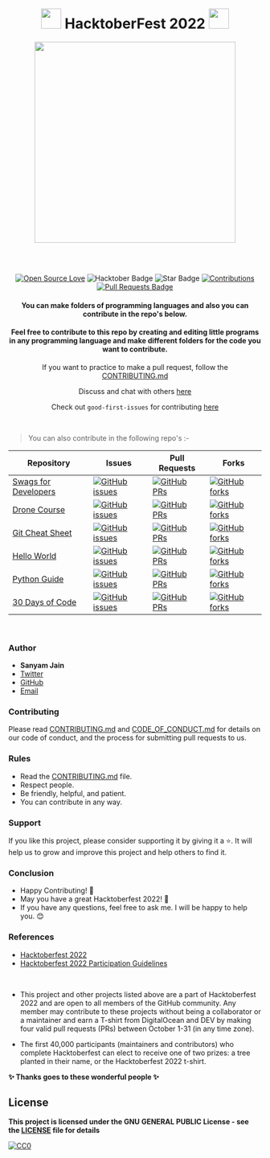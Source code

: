 <h1 align="center"> <img src= "https://octodex.github.com/images/original.png" width= "40" /> HacktoberFest 2022 <img src= "https://octodex.github.com/images/original.png" width= "40" /> </h1>



<div align="center">

<img src= "Assets/Hfest-Logo-2-Color-Manga.png" width= "400"/>

<br> <br>

[![Open Source Love](https://firstcontributions.github.io/open-source-badges/badges/open-source-v1/open-source.svg)](https://github.com/Sanyam-2026/Hacktoberfest2022)
<img src="https://img.shields.io/badge/HacktoberFest-2022-blueviolet" alt="Hacktober Badge"/>
<img src="https://img.shields.io/static/v1?label=%E2%AD%90&message=If%20Useful&style=style=flat&color=BC4E99" alt="Star Badge"/>
<a href="https://github.com/Sanyam-2026" ><img src="https://img.shields.io/badge/Contributions-welcome-green.svg?style=flat&logo=github" alt="Contributions" /></a>
<a href="https://github.com/Sanyam-2026/Hacktoberfest2022/pulls"><img src="https://img.shields.io/github/issues-pr/MrKrishnaAgarwal/hacktoberfest2022" alt="Pull Requests Badge"/></a>

<h4> You can make folders of programming languages and also you can contribute in the repo's below.</h4>

<h4> Feel free to contribute to this repo by creating and editing little programs in any programming language and make different folders for the code you want to contribute. </h4>

If you want to practice to make a pull request, follow the [CONTRIBUTING.md](/CONTRIBUTING.md)

Discuss and chat with others [here](https://github.com/MrKrishnaAgarwal/Hacktoberfest2022/discussions/6)

Check out `good-first-issues` for contributing [here](https://github.com/Sanyam-2026/Hacktoberfest2022/issues?q=is%3Aopen+is%3Aissue+label%3A%22good+first+issue%22)
</div>

<br>

> You can also contribute in the following repo's :-

| Repository  | Issues  | Pull Requests  | Forks |
|---|---|---|---|
| [Swags for Developers](https://github.com/MrKrishnaAgarwal/Swags-for-Developers) | [![GitHub issues](https://img.shields.io/github/issues/MrKrishnaAgarwal/Swags-for-Developers?color=pink&logo=github)](https://github.com/MrKrishnaAgarwal/Swags-for-Developers/issues)  | [![GitHub PRs](https://img.shields.io/github/issues-pr/MrKrishnaAgarwal/Swags-for-Developers?style=social&logo=github)](https://github.com/MrKrishnaAgarwal/Swags-for-Developers/pulls)  | [![GitHub forks](https://img.shields.io/github/forks/MrKrishnaAgarwal/Swags-for-Developers?logo=git)](https://github.com/MrKrishnaAgarwal/Swags-for-Developers/network/members) |
| [Drone Course](https://github.com/MrKrishnaAgarwal/Drone-Course) | [![GitHub issues](https://img.shields.io/github/issues/MrKrishnaAgarwal/Drone-Course?color=pink&logo=github)](https://github.com/MrKrishnaAgarwal/Drone-Course/issues)  | [![GitHub PRs](https://img.shields.io/github/issues-pr/MrKrishnaAgarwal/Drone-Course?style=social&logo=github)](https://github.com/MrKrishnaAgarwal/Drone-Course/pulls)  | [![GitHub forks](https://img.shields.io/github/forks/MrKrishnaAgarwal/Drone-Course?logo=git)](https://github.com/MrKrishnaAgarwal/Drone-Course/network/members) |
| [Git Cheat Sheet](https://github.com/MrKrishnaAgarwal/Git-CheatSheet) | [![GitHub issues](https://img.shields.io/github/issues/MrKrishnaAgarwal/Git-CheatSheet?color=pink&logo=github)](https://github.com/MrKrishnaAgarwal/Git-CheatSheet/issues)  | [![GitHub PRs](https://img.shields.io/github/issues-pr/MrKrishnaAgarwal/Git-CheatSheet?style=social&logo=github)](https://github.com/MrKrishnaAgarwal/Git-CheatSheet/pulls)  | [![GitHub forks](https://img.shields.io/github/forks/MrKrishnaAgarwal/Git-CheatSheet?logo=git)](https://github.com/MrKrishnaAgarwal/Git-CheatSheet/network/members) |  
| [Hello World](https://github.com/MrKrishnaAgarwal/Hello-World) | [![GitHub issues](https://img.shields.io/github/issues/MrKrishnaAgarwal/Hello-World?color=pink&logo=github)](https://github.com/MrKrishnaAgarwal/Hello-World/issues)  | [![GitHub PRs](https://img.shields.io/github/issues-pr/MrKrishnaAgarwal/Hello-World?style=social&logo=github)](https://github.com/MrKrishnaAgarwal/Hello-World/pulls)  | [![GitHub forks](https://img.shields.io/github/forks/MrKrishnaAgarwal/Hello-World?logo=git)](https://github.com/MrKrishnaAgarwal/Hello-World/network/members) |
| [Python Guide](https://github.com/MrKrishnaAgarwal/Python-Guide) | [![GitHub issues](https://img.shields.io/github/issues/MrKrishnaAgarwal/Python-Guide?color=pink&logo=github)](https://github.com/MrKrishnaAgarwal/Python-Guide/issues)  | [![GitHub PRs](https://img.shields.io/github/issues-pr/MrKrishnaAgarwal/Python-Guide?style=social&logo=github)](https://github.com/MrKrishnaAgarwal/Python-Guide/pulls)  | [![GitHub forks](https://img.shields.io/github/forks/MrKrishnaAgarwal/Python-Guide?logo=git)](https://github.com/MrKrishnaAgarwal/Python-Guide/network/members) |
| [30 Days of Code](https://github.com/MrKrishnaAgarwal/30DaysOfCode) | [![GitHub issues](https://img.shields.io/github/issues/MrKrishnaAgarwal/30DaysOfCode?color=pink&logo=github)](https://github.com/MrKrishnaAgarwal/30DaysOfCode/issues)  | [![GitHub PRs](https://img.shields.io/github/issues-pr/MrKrishnaAgarwal/30DaysOfCode?style=social&logo=github)](https://github.com/MrKrishnaAgarwal/30DaysOfCode/pulls)  | [![GitHub forks](https://img.shields.io/github/forks/MrKrishnaAgarwal/30DaysOfCode?logo=git)](https://github.com/MrKrishnaAgarwal/30DaysOfCode/network/members) |
<br>

### Author

* **Sanyam Jain**
* [Twitter](https://twitter.com/IasSanyamJain)
* [GitHub](https://github.com/Sanyam-2026)
* [Email](mailto:sanyamjain6667@gmail.com)

 
### Contributing

Please read [CONTRIBUTING.md](/CONTRIBUTING.md) and [CODE_OF_CONDUCT.md](/CODE_OF_CONDUCT.md) for details on our code of conduct, and the process for submitting pull requests to us.

### Rules

* Read the [CONTRIBUTING.md](/CONTRIBUTING.md) file.
* Respect people.
* Be friendly, helpful, and patient.
* You can contribute in any way.

### Support

If you like this project, please consider supporting it by giving it a ⭐️. It will help us to grow and improve this project and help others to find it.

### Conclusion

- Happy Contributing! 🎉 
- May you have a great Hacktoberfest 2022! 🎉
- If you have any questions, feel free to ask me. I will be happy to help you. 😊

### References

- [Hacktoberfest 2022](https://hacktoberfest.digitalocean.com)
- [Hacktoberfest 2022 Participation Guidelines](https://hacktoberfest.com/participation)

<br>

- This project and other projects listed above are a part of Hacktoberfest 2022 and are open to all members of the GitHub community. Any member may contribute to these projects without being a collaborator or a maintainer and earn a T-shirt from DigitalOcean and DEV by making four valid pull requests (PRs) between October 1-31 (in any time zone).

- The first 40,000 participants (maintainers and contributors) who complete Hacktoberfest can elect to receive one of two prizes: a tree planted in their name, or the Hacktoberfest 2022 t-shirt.

**✨ Thanks goes to these wonderful people ✨**

## License

**This project is licensed under the GNU GENERAL PUBLIC License - see the [LICENSE](/LICENSE) file for details**

[![CC0](https://licensebuttons.net/p/zero/1.0/88x31.png)](https://creativecommons.org/publicdomain/zero/1.0)

 
 
